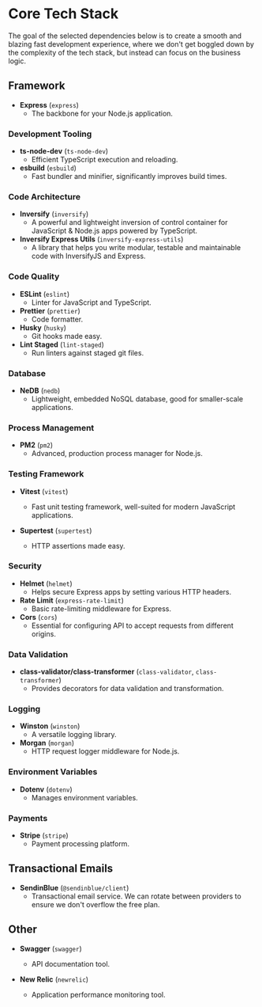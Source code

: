 # Core Tech Stack

The goal of the selected dependencies below is to create a smooth and blazing fast development experience, where we don't get boggled down by the complexity of the tech stack, but instead can focus on the business logic.

## Framework

- **Express** (`express`)
  - The backbone for your Node.js application.

### Development Tooling

- **ts-node-dev** (`ts-node-dev`)
  - Efficient TypeScript execution and reloading.
- **esbuild** (`esbuild`)
  - Fast bundler and minifier, significantly improves build times.

### Code Architecture

- **Inversify** (`inversify`)
  - A powerful and lightweight inversion of control container for JavaScript & Node.js apps powered by TypeScript.
- **Inversify Express Utils** (`inversify-express-utils`)
  - A library that helps you write modular, testable and maintainable code with InversifyJS and Express.

### Code Quality

- **ESLint** (`eslint`)
  - Linter for JavaScript and TypeScript.
- **Prettier** (`prettier`)
  - Code formatter.
- **Husky** (`husky`)
  - Git hooks made easy.
- **Lint Staged** (`lint-staged`)
  - Run linters against staged git files.

### Database

- **NeDB** (`nedb`)
  - Lightweight, embedded NoSQL database, good for smaller-scale applications.

### Process Management

- **PM2** (`pm2`)
  - Advanced, production process manager for Node.js.

### Testing Framework

- **Vitest** (`vitest`)

  - Fast unit testing framework, well-suited for modern JavaScript applications.

- **Supertest** (`supertest`)
  - HTTP assertions made easy.

### Security

- **Helmet** (`helmet`)
  - Helps secure Express apps by setting various HTTP headers.
- **Rate Limit** (`express-rate-limit`)
  - Basic rate-limiting middleware for Express.
- **Cors** (`cors`)
  - Essential for configuring API to accept requests from different origins.

### Data Validation

- **class-validator/class-transformer** (`class-validator`, `class-transformer`)
  - Provides decorators for data validation and transformation.

### Logging

- **Winston** (`winston`)
  - A versatile logging library.
- **Morgan** (`morgan`)
  - HTTP request logger middleware for Node.js.

### Environment Variables

- **Dotenv** (`dotenv`)
  - Manages environment variables.

### Payments

- **Stripe** (`stripe`)
  - Payment processing platform.

## Transactional Emails

- **SendinBlue** (`@sendinblue/client`)
  - Transactional email service. We can rotate between providers to ensure we don't overflow the free plan.

## Other

- **Swagger** (`swagger`)

  - API documentation tool.

- **New Relic** (`newrelic`)
  - Application performance monitoring tool.

